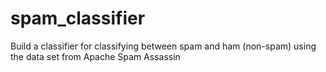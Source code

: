 # spam_classifier
Build a classifier for classifying between spam and ham (non-spam) using the data set from Apache Spam Assassin
